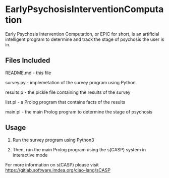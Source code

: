 # EarlyPsychosisInterventionComputation
Early Psychosis Intervention Computation, or EPIC for short, is an artificial intelligent program to determine and track the stage of psychosis the user is in.

Files Included
-----------------------------------------------------------------------------------
README.md - this file

survey.py - implemetation of the survey program using Python

results.p - the pickle file containing the results of the survey

list.pl - a Prolog program that contains facts of the results

main.pl - the main Prolog program to determine the stage of psychosis

Usage
-----------------------------------------------------------------------------------
1. Run the survey program using Python3

2. Then, run the main Prolog program using the s(CASP) system in interactive mode

For more information on s(CASP) please visit https://gitlab.software.imdea.org/ciao-lang/sCASP
